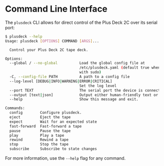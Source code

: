 # Command Line Interface

The `plusdeck` CLI allows for direct control of the Plus Deck 2C over its serial port:

```sh
$ plusdeck --help
Usage: plusdeck [OPTIONS] COMMAND [ARGS]...

  Control your Plus Deck 2C tape deck.

Options:
  --global / --no-global          Load the global config file at
                                  /etc/plusdeck.yaml (default true when called
                                  with sudo)
  -C, --config-file PATH          A path to a config file
  --log-level [DEBUG|INFO|WARNING|ERROR|CRITICAL]
                                  Set the log level
  --port TEXT                     The serial port the device is connected to
  --output [text|json]            Output either human-friendly text or JSON
  --help                          Show this message and exit.

Commands:
  config        Configure plusdeck.
  eject         Eject the tape
  expect        Wait for an expected state
  fast-forward  Fast-forward a tape
  pause         Pause the tape
  play          Play a tape
  rewind        Rewind a tape
  stop          Stop the tape
  subscribe     Subscribe to state changes
```

For more information, use the `--help` flag for any command.
